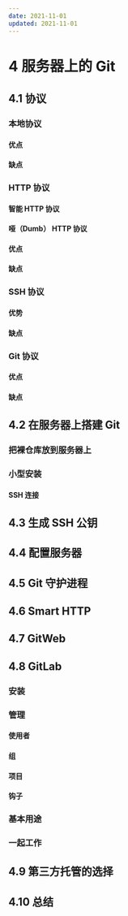 ```yaml
---
date: 2021-11-01
updated: 2021-11-01
---
```


# 4 服务器上的 Git

## 4.1 协议

### 本地协议

#### 优点

#### 缺点

### HTTP 协议

#### 智能 HTTP 协议

#### 哑（Dumb） HTTP 协议

#### 优点

#### 缺点

### SSH 协议

#### 优势

#### 缺点

### Git 协议

#### 优点

#### 缺点

## 4.2 在服务器上搭建 Git

### 把裸仓库放到服务器上

### 小型安装

#### SSH 连接

## 4.3 生成 SSH 公钥

## 4.4 配置服务器

## 4.5 Git 守护进程

## 4.6 Smart HTTP

## 4.7 GitWeb

## 4.8 GitLab

### 安装

### 管理

#### 使用者

#### 组

#### 项目

#### 钩子

### 基本用途

### 一起工作

## 4.9 第三方托管的选择

## 4.10 总结

